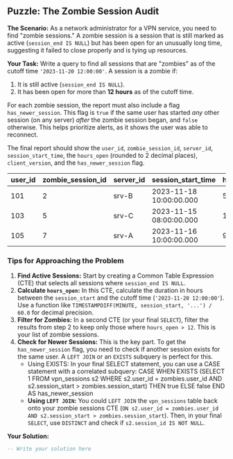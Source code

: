 ## Puzzle: The Zombie Session Audit

**The Scenario:** As a network administrator for a VPN service, you need to find "zombie sessions." A zombie session is a session that is still marked as active (`session_end IS NULL`) but has been open for an unusually long time, suggesting it failed to close properly and is tying up resources.

**Your Task:** Write a query to find all sessions that are "zombies" as of the cutoff time `'2023-11-20 12:00:00'`. A session is a zombie if:

1. It is still active (`session_end IS NULL`).
2. It has been open for more than **12 hours** as of the cutoff time.

For each zombie session, the report must also include a flag `has_newer_session`. This flag is `true` if the same user has started *any* other session (on any server) *after* the zombie session began, and `false` otherwise. This helps prioritize alerts, as it shows the user was able to reconnect.

The final report should show the `user_id`, `zombie_session_id`, `server_id`, `session_start_time`, the `hours_open` (rounded to 2 decimal places), `client_version`, and the `has_newer_session` flag.

| **user_id** | **zombie_session_id** | **server_id** | **session_start_time** | **hours_open** | **client_version** | **has_newer_session** |
| ----------------- | --------------------------- | ------------------- | ---------------------------- | -------------------- | ------------------------ | --------------------------- |
| 101               | 2                           | srv-B               | 2023-11-18 10:00:00.000      | 50.00                | 1.2.0                    | true                        |
| 103               | 5                           | srv-C               | 2023-11-15 08:00:00.000      | 124.00               | 1.1.0                    | false                       |
| 105               | 7                           | srv-A               | 2023-11-16 10:00:00.000      | 98.00                | 1.0.0                    | false                       |

### Tips for Approaching the Problem

1. **Find Active Sessions:** Start by creating a Common Table Expression (CTE) that selects all sessions where `session_end IS NULL`.
2. **Calculate `hours_open`:** In this CTE, calculate the duration in hours between the `session_start` and the cutoff time (`'2023-11-20 12:00:00'`). Use a function like `TIMESTAMPDIFF(MINUTE, session_start, '...') / 60.0` for decimal precision.
3. **Filter for Zombies:** In a second CTE (or your final `SELECT`), filter the results from step 2 to keep only those where `hours_open > 12`. This is your list of zombie sessions.
4. **Check for Newer Sessions:** This is the key part. To get the `has_newer_session` flag, you need to check if another session exists for the same user. A `LEFT JOIN` or an `EXISTS` subquery is perfect for this.
   * Using EXISTS: In your final SELECT statement, you can use a CASE statement with a correlated subquery:
     CASE WHEN EXISTS (SELECT 1 FROM vpn_sessions s2 WHERE s2.user_id = zombies.user_id AND s2.session_start > zombies.session_start) THEN true ELSE false END AS has_newer_session
   * **Using `LEFT JOIN`:** You could `LEFT JOIN` the `vpn_sessions` table back onto your zombie sessions CTE (`ON s2.user_id = zombies.user_id AND s2.session_start > zombies.session_start`). Then, in your final `SELECT`, use `DISTINCT` and check if `s2.session_id IS NOT NULL`.

**Your Solution:**

```sql
-- Write your solution here
```
